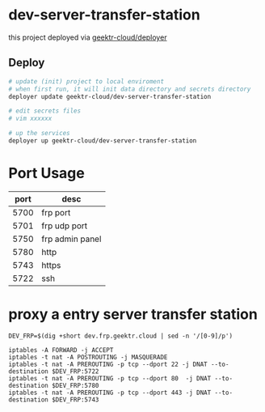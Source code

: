 # dev-server-transfer-station

this project deployed via [geektr-cloud/deployer](https://github.com/geektr-cloud/deployer)

## Deploy

```bash
# update (init) project to local enviroment
# when first run, it will init data directory and secrets directory
deployer update geektr-cloud/dev-server-transfer-station

# edit secrets files
# vim xxxxxx

# up the services
deployer up geektr-cloud/dev-server-transfer-station
```

# Port Usage

port|desc
-|-
5700|frp port
5701|frp udp port
5750|frp admin panel
5780|http
5743|https
5722|ssh

# proxy a entry server transfer station

```
DEV_FRP=$(dig +short dev.frp.geektr.cloud | sed -n '/[0-9]/p')

iptables -A FORWARD -j ACCEPT
iptables -t nat -A POSTROUTING -j MASQUERADE
iptables -t nat -A PREROUTING -p tcp --dport 22 -j DNAT --to-destination $DEV_FRP:5722
iptables -t nat -A PREROUTING -p tcp --dport 80  -j DNAT --to-destination $DEV_FRP:5780
iptables -t nat -A PREROUTING -p tcp --dport 443 -j DNAT --to-destination $DEV_FRP:5743
```
